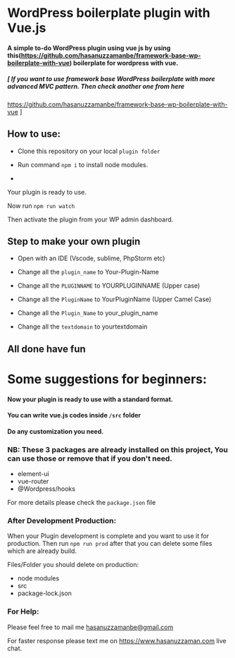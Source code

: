 # WordPress boilerplate plugin with Vue.js

#### A simple to-do WordPress plugin using vue js by using this(https://github.com/hasanuzzamanbe/framework-base-wp-boilerplate-with-vue) boilerplate for wordpress with vue.
##### [ If you want to use framework base WordPress boilerplate with more advanced MVC pattern. Then check another one from here
https://github.com/hasanuzzamanbe/framework-base-wp-boilerplate-with-vue ]
## How to use:

* Clone this repository on your local `plugin folder`

* Run command `npm i` to install node modules.
* 
Your plugin is ready to use.

Now run `npm run watch`

Then activate the plugin from your WP admin dashboard.

## Step to make your own plugin

* Open with an IDE (Vscode, sublime, PhpStorm etc)

* Change all the   `plugin_name` to Your-Plugin-Name 
* Change all the   `PLUGINNAME`  to YOURPLUGINNAME    (Upper case)
* Change all the   `PluginName`  to YourPluginName    (Upper Camel Case)
* Change all the   `Plugin_Name` to your_plugin_name
* Change all the   `textdomain`  to yourtextdomain

</details>

## All done have fun


# Some suggestions for beginners:

#### Now your plugin is ready to use with a standard format.
#### You can write vue.js codes inside `/src` folder
#### Do any customization you need.

 ### NB: These 3 packages are already installed on this project, You can use those or remove that if you don't need.
 * element-ui
 * vue-router
 * @Wordpress/hooks
 
 For more details please check the `package.json` file
 
 
 ### After Development Production:
 When your Plugin development is complete and you want to use it for production. Then run `npm run prod` after that you can delete some files which are already build.
 
 Files/Folder you should delete on production:
 * node modules 
 * src
 * package-lock.json
 
 
 ### For Help:
 Please feel free to mail me <a href="mailto:hasanuzzamanbe@gmail.com">hasanuzzamanbe@gmail.com</a>
 
 For faster response please text me on https://www.hasanuzzaman.com live chat.
 

